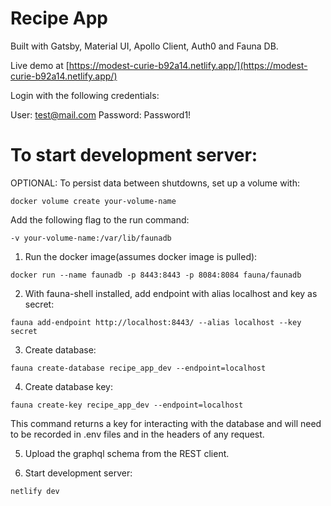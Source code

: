 # Recipe App

Built with Gatsby, Material UI, Apollo Client, Auth0 and Fauna DB.

Live demo at [https://modest-curie-b92a14.netlify.app/](https://modest-curie-b92a14.netlify.app/)

Login with the following credentials:

User: test@mail.com
Password: Password1!

# To start development server:

OPTIONAL: To persist data between shutdowns, set up a volume with:
```console
docker volume create your-volume-name
```
Add the following flag to the run command:
```console
-v your-volume-name:/var/lib/faunadb
```

1. Run the docker image(assumes docker image is pulled): 
```console
docker run --name faunadb -p 8443:8443 -p 8084:8084 fauna/faunadb
```
2. With fauna-shell installed, add endpoint with alias localhost and key as secret:
```console
fauna add-endpoint http://localhost:8443/ --alias localhost --key secret
```
3. Create database:
```console
fauna create-database recipe_app_dev --endpoint=localhost
```
4. Create database key:
```console
fauna create-key recipe_app_dev --endpoint=localhost
``` 
This command returns a key for interacting with the database and will need to be recorded in .env files and in the headers of any request.

5. Upload the graphql schema from the REST client.

6. Start development server:
```console
netlify dev
```

